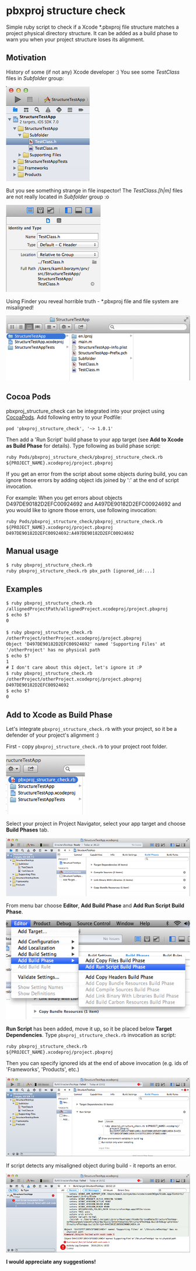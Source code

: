 pbxproj structure check
=======================

Simple ruby script to check if a Xcode *.pbxproj file structure matches a project physical directory structure. It can be added as a build phase to warn you when your project structure loses its alignment.

Motivation
----------

History of some (if not any) Xcode developer :) You see some *TestClass* files in *Subfolder* group:

![readme_img1.png](readme_imgs/readme_img1.png)

But you see something strange in file inspector! The *TestClass.[h|m]* files are not really located in *Subfolder* group :o

![readme_img2.png](readme_imgs/readme_img2.png)

Using Finder you reveal horrible truth - *.pbxproj file and file system are misaligned!

![readme_img3.png](readme_imgs/readme_img3.png)

Cocoa Pods
----------

pbxproj_structure_check can be integrated into your project using [CocoaPods](http://cocoapods.org). Add following entry to your Podfile:

	pod 'pbxproj_structure_check', '~> 1.0.1'

Then add a 'Run Script' build phase to your app target (see **Add to Xcode as Build Phase** for details). Type following as build phase script:

	ruby Pods/pbxproj_structure_check/pbxproj_structure_check.rb ${PROJECT_NAME}.xcodeproj/project.pbxproj

If you get an error from the script about some objects during build, you can ignore those errors by adding object ids joined by ':' at the end of script invocation.

For example: When you get errors about objects D497DE90182D2EFC00924692 and A497DE90182D2EFC00924692 and you would like to ignore those errors, use following invocation:

	ruby Pods/pbxproj_structure_check/pbxproj_structure_check.rb ${PROJECT_NAME}.xcodeproj/project.pbxproj D497DE90182D2EFC00924692:A497DE90182D2EFC00924692


Manual usage
------------

	$ ruby pbxproj_structure_check.rb 
	ruby pbxproj_structure_check.rb pbx_path [ignored_id:...]

Examples
--------

	$ ruby pbxproj_structure_check.rb /allignedProjectPath/allignedProject.xcodeproj/project.pbxproj
	$ echo $?
	0

	$ ruby pbxproj_structure_check.rb /otherProject/otherProject.xcodeproj/project.pbxproj
	Object 'D497DE90182D2EFC00924692' named 'Supporting Files' at '/otherProject' has no physical path
	$ echo $?
	1
	# I don't care about this object, let's ignore it :P
	$ ruby pbxproj_structure_check.rb /otherProject/otherProject.xcodeproj/project.pbxproj D497DE90182D2EFC00924692
	$ echo $?
	0

Add to Xcode as Build Phase
---------------------------

Let's integrate `pbxproj_structure_check.rb` with your project, so it be a defender of your project's alignment :)

First - copy `pbxproj_structure_check.rb` to your project root folder.

![readme_img4.png](readme_imgs/readme_img4.png)

Select your project in Project Navigator, select your app target and choose **Build Phases** tab.

![readme_img5.png](readme_imgs/readme_img5.png)

From menu bar choose **Editor**, **Add Build Phase** and **Add Run Script Build Phase**.

![readme_img6.png](readme_imgs/readme_img6.png)

**Run Script** has been added, move it up, so it be placed below **Target Dependencies**. Type `pbxproj_structure_check.rb` invocation as script:

	ruby pbxproj_structure_check.rb ${PROJECT_NAME}.xcodeproj/project.pbxproj

Then you can specify ignored ids at the end of above invocation (e.g. ids of 'Frameworks', 'Products', etc.)	

![readme_img7.png](readme_imgs/readme_img7.png)

If script detects any misaligned object during build - it reports an error.

![readme_img7.png](readme_imgs/readme_img8.png)

**I would appreciate any suggestions!**
